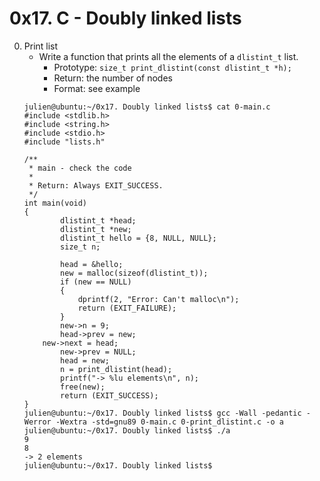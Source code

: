 # 0x17. C - Doubly linked lists

0. Print list
	- Write a function that prints all the elements of a `dlistint_t` list.
		- Prototype: `size_t print_dlistint(const dlistint_t *h);`
		- Return: the number of nodes
		- Format: see example
	```
	julien@ubuntu:~/0x17. Doubly linked lists$ cat 0-main.c 
	#include <stdlib.h>
	#include <string.h>
	#include <stdio.h>
	#include "lists.h"

	/**
 	 * main - check the code
	 *
	 * Return: Always EXIT_SUCCESS.
	 */
	int main(void)
	{
    		dlistint_t *head;
    		dlistint_t *new;
    		dlistint_t hello = {8, NULL, NULL};
    		size_t n;

    		head = &hello;
    		new = malloc(sizeof(dlistint_t));
    		if (new == NULL)
    		{
        		dprintf(2, "Error: Can't malloc\n");
        		return (EXIT_FAILURE);
    		}
    		new->n = 9;
    		head->prev = new;
		new->next = head;
    		new->prev = NULL;
    		head = new;
    		n = print_dlistint(head);
    		printf("-> %lu elements\n", n);
    		free(new);
    		return (EXIT_SUCCESS);
	}
	julien@ubuntu:~/0x17. Doubly linked lists$ gcc -Wall -pedantic -Werror -Wextra -std=gnu89 0-main.c 0-print_dlistint.c -o a
	julien@ubuntu:~/0x17. Doubly linked lists$ ./a 
	9
	8
	-> 2 elements
	julien@ubuntu:~/0x17. Doubly linked lists$
	```

